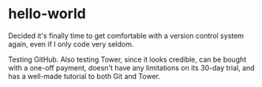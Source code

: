 # hello-world

Decided it's finally time to get comfortable with a version control system again, even if I only code very seldom.

Testing GitHub. Also testing Tower, since it looks credible, can be bought with a one-off payment, doesn't have any limitations on its 30-day trial, and has a well-made tutorial to both Git and Tower.
